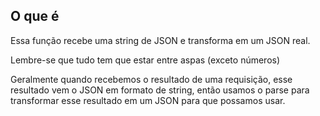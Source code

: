 ## O que é

Essa função recebe uma string de JSON e transforma em um JSON real.

Lembre-se que tudo tem que estar entre aspas (exceto números)

Geralmente quando recebemos o resultado de uma requisição, esse resultado vem o JSON em formato de string, então usamos o parse para transformar esse resultado em um JSON para que possamos usar.
